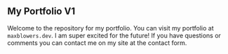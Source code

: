 ## My Portfolio V1

Welcome to the repository for my portfolio. You can visit my portfolio at `maxblowers.dev`. I am super excited for the future! If you have questions or comments you can contact me on my site at the contact form.